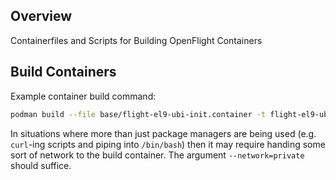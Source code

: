 ## Overview

Containerfiles and Scripts for Building OpenFlight Containers

## Build Containers

Example container build command:
```bash
podman build --file base/flight-el9-ubi-init.container -t flight-el9-ubi-init
```

In situations where more than just package managers are being used (e.g. `curl`-ing scripts and piping into `/bin/bash`) then it may require handing some sort of network to the build container. The argument `--network=private` should suffice.

